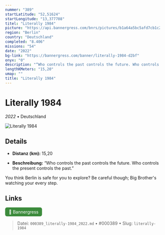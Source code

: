 ```yaml
---
nummer: "389"
startLatitude: "52,51624"
startLongitude: "13,377708"
titel: "Literally 1984"
picture: "https://api.bannergress.com/bnrs/pictures/b1a64a5bc5afd7cb1c2c6a31abbb74d9"
region: "Berlin"
country: "Deutschland"
completed: "8.406"
missions: "54"
date: "2022"
bg-link: "https://bannergress.com/banner/literally-1984-d2bf"
onyx: "0"
description: "“Who controls the past controls the future. Who controls the present controls the past.” \n\nYou think Berlin is safe for you to explore? Be careful though; Big Brother's watching your every step."
lengthKMeters: "15,20"
umap: ""
title: "Literally 1984"
---
```

# Literally 1984

*2022* • Deutschland

![Literally 1984](https://api.bannergress.com/bnrs/pictures/b1a64a5bc5afd7cb1c2c6a31abbb74d9)

## Details
- **Distanz (km):** 15,20



- **Beschreibung:** “Who controls the past controls the future. Who controls the present controls the past.” 

You think Berlin is safe for you to explore? Be careful though; Big Brother's watching your every step.


## Links
<div style="margin-top: 0.5em;">
<a href="https://bannergress.com/banner/literally-1984-d2bf" target="_blank" style="display:inline-block;margin-right:8px;padding:6px 12px;background-color:#3c8b3c;color:white;text-decoration:none;border-radius:6px;">🔗 Bannergress</a>

</div>


> Datei: `000389_literally-1984_2022.md` • #000389 • Slug: `literally-1984`
